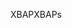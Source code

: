 <span data-ttu-id="aec14-101">XBAP</span><span class="sxs-lookup"><span data-stu-id="aec14-101">XBAPs</span></span>